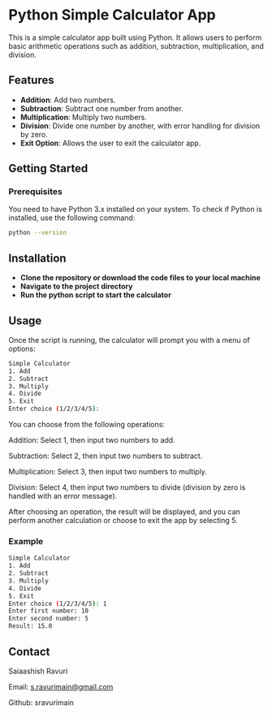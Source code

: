 # Python Simple Calculator App

This is a simple calculator app built using Python. It allows users to perform basic arithmetic operations such as addition, subtraction, multiplication, and division.

## Features

- **Addition**: Add two numbers.
- **Subtraction**: Subtract one number from another.
- **Multiplication**: Multiply two numbers.
- **Division**: Divide one number by another, with error handling for division by zero.
- **Exit Option**: Allows the user to exit the calculator app.

## Getting Started

### Prerequisites

You need to have Python 3.x installed on your system. To check if Python is installed, use the following command:

```bash
python --version
```
## Installation
- **Clone the repository or download the code files to your local machine**
- **Navigate to the project directory**
- **Run the python script to start the calculator**

## Usage
Once the script is running, the calculator will prompt you with a menu of options:
```bash
Simple Calculator
1. Add
2. Subtract
3. Multiply
4. Divide
5. Exit
Enter choice (1/2/3/4/5):
```
You can choose from the following operations:

Addition: Select 1, then input two numbers to add.

Subtraction: Select 2, then input two numbers to subtract.

Multiplication: Select 3, then input two numbers to multiply.

Division: Select 4, then input two numbers to divide (division by zero is handled with an error message).

After choosing an operation, the result will be displayed, and you can perform another calculation or choose to exit the app by selecting 5.

### Example
```bash
Simple Calculator
1. Add
2. Subtract
3. Multiply
4. Divide
5. Exit
Enter choice (1/2/3/4/5): 1
Enter first number: 10
Enter second number: 5
Result: 15.0
```

## Contact
Saiaashish Ravuri

Email: s.ravurimain@gmail.com

Github: sravurimain



